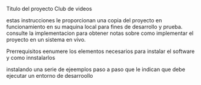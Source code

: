 Titulo del proyecto
Club de videos


estas instrucciones le proporcionan una copia del proyecto en funcionamiento en su maquina local para fines de desarrollo y prueba. consulte la implementacion para obtener notas sobre como implementar el proyecto en  un sistema en vivo.

Prerrequisitos
eenumere los elementos necesarios para instalar el software y como innstalarlos

instalando
una serie de ejeemplos paso a paso que le indican que debe ejecutar un entorno de desarroollo


